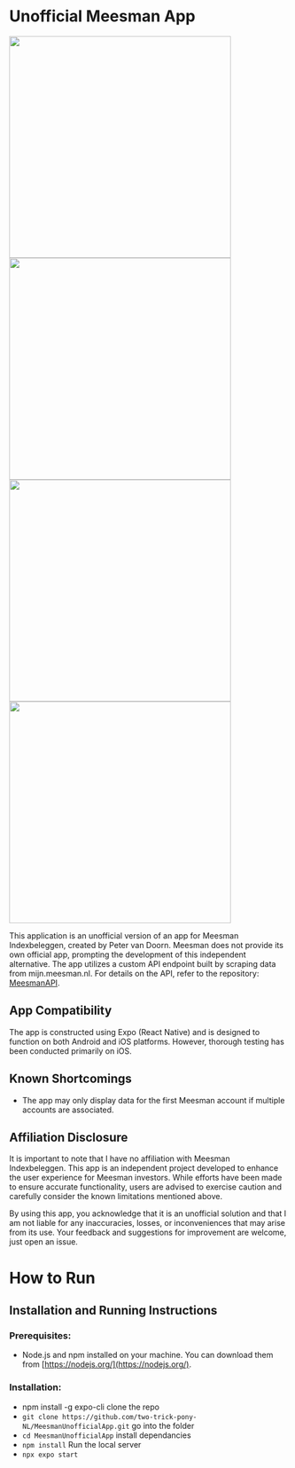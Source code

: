
# Unofficial Meesman App
<img src="https://github.com/two-trick-pony-NL/MeesmanUnofficialApp/assets/71013416/8fde4da7-5b18-4cfe-aadd-440d4f85ba80" height="400">
<img src="https://github.com/two-trick-pony-NL/MeesmanUnofficialApp/assets/71013416/5c3f5419-1804-49b0-a543-ec3c8f03596f" height="400">
<img src="https://github.com/two-trick-pony-NL/MeesmanUnofficialApp/assets/71013416/0b1d5fb8-108e-4d5a-8c61-ae43b43d55dc" height="400">
<img src="https://github.com/two-trick-pony-NL/MeesmanUnofficialApp/assets/71013416/70ac6468-ef67-4a4b-b4e2-12ad0500c29b" height="400">






This application is an unofficial version of an app for Meesman Indexbeleggen, created by Peter van Doorn. Meesman does not provide its own official app, prompting the development of this independent alternative. The app utilizes a custom API endpoint built by scraping data from mijn.meesman.nl. For details on the API, refer to the repository: [MeesmanAPI](https://github.com/two-trick-pony-NL/MeesmanAPI).

## App Compatibility
The app is constructed using Expo (React Native) and is designed to function on both Android and iOS platforms. However, thorough testing has been conducted primarily on iOS.

## Known Shortcomings
- The app may only display data for the first Meesman account if multiple accounts are associated.

## Affiliation Disclosure
It is important to note that I have no affiliation with Meesman Indexbeleggen. This app is an independent project developed to enhance the user experience for Meesman investors. While efforts have been made to ensure accurate functionality, users are advised to exercise caution and carefully consider the known limitations mentioned above.

By using this app, you acknowledge that it is an unofficial solution and that I am not liable for any inaccuracies, losses, or inconveniences that may arise from its use. Your feedback and suggestions for improvement are welcome, just open an issue.

# How to Run
## Installation and Running Instructions

### Prerequisites:
- Node.js and npm installed on your machine. You can download them from [https://nodejs.org/](https://nodejs.org/).

### Installation:
- npm install -g expo-cli
clone the repo
- ```git clone https://github.com/two-trick-pony-NL/MeesmanUnofficialApp.git```
  go into the folder
- ```cd MeesmanUnofficialApp```
install dependancies
- ```npm install```
Run the local server
- ```npx expo start```



